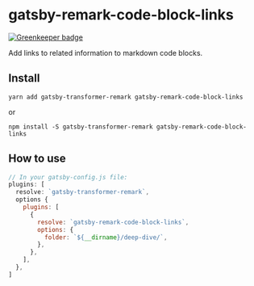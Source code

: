 # gatsby-remark-code-block-links

[![Greenkeeper badge](https://badges.greenkeeper.io/chasm/gatsby-remark-code-block-links.svg)](https://greenkeeper.io/)

Add links to related information to markdown code blocks.

## Install

`yarn add gatsby-transformer-remark gatsby-remark-code-block-links`

or

`npm install -S gatsby-transformer-remark gatsby-remark-code-block-links`

## How to use

```javascript
// In your gatsby-config.js file:
plugins: [
  resolve: `gatsby-transformer-remark`,
  options {
    plugins: [
      {
        resolve: `gatsby-remark-code-block-links`,
        options: {
          folder: `${__dirname}/deep-dive/`,
        },
      },
    ],
  },
]
